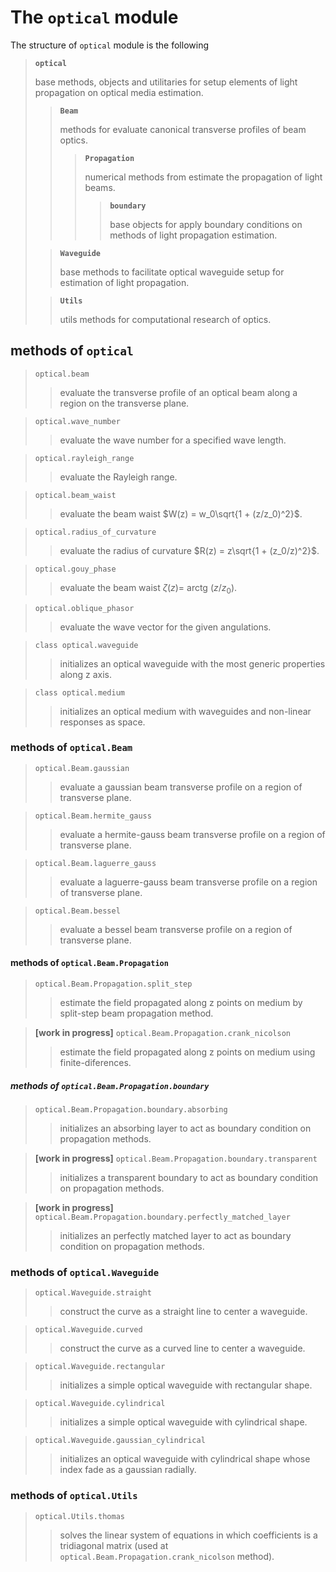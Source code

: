 # The `optical` module

The structure of `optical` module is the following

> **`optical`**
>
> base methods, objects and utilitaries for setup elements of light propagation on optical media estimation.
>
> > **`Beam`**
> >
> > methods for evaluate canonical transverse profiles of beam optics.
> >
> > > **`Propagation`**
> > >
> > > numerical methods from estimate the propagation of light beams.
> > > 
> > > > **`boundary`**
> > > >
> > > > base objects for apply boundary conditions on methods of light propagation estimation.
> > > 
> 
> > **`Waveguide`**
> >
> > base methods to facilitate optical waveguide setup for estimation of light propagation.
>
> > **`Utils`**
> >
> > utils methods for computational research of optics.
>

## methods of `optical`

> `optical.beam`
> > evaluate the transverse profile of an optical beam along a region on the transverse plane.

> `optical.wave_number`
> > evaluate the wave number for a specified wave length.

> `optical.rayleigh_range`
> > evaluate the Rayleigh range.

> `optical.beam_waist`
> > evaluate the beam waist $W(z) = w_0\sqrt{1 + (z/z_0)^2}$.

> `optical.radius_of_curvature`
> > evaluate the radius of curvature $R(z) = z\sqrt{1 + (z_0/z)^2}$.

> `optical.gouy_phase`
> > evaluate the beam waist $\zeta(z) =$ arctg $(z/z_0)$.

> `optical.oblique_phasor`
> > evaluate the wave vector for the given angulations.

> `class optical.waveguide`
> > initializes an optical waveguide with the most generic properties along z axis.

> `class optical.medium`
> > initializes an optical medium with waveguides and non-linear responses as space.

### methods of `optical.Beam`

> `optical.Beam.gaussian`
> > evaluate a gaussian beam transverse profile on a region of transverse plane.

> `optical.Beam.hermite_gauss`
> > evaluate a hermite-gauss beam transverse profile on a region of transverse plane.

> `optical.Beam.laguerre_gauss`
> > evaluate a laguerre-gauss beam transverse profile on a region of transverse plane.

> `optical.Beam.bessel`
> > evaluate a bessel beam transverse profile on a region of transverse plane.

#### methods of `optical.Beam.Propagation`

> `optical.Beam.Propagation.split_step`
> > estimate the field propagated along z points on medium by split-step beam propagation method.

> **[work in progress]** `optical.Beam.Propagation.crank_nicolson`
> > estimate the field propagated along z points on medium using finite-diferences.

##### methods of `optical.Beam.Propagation.boundary`

> `optical.Beam.Propagation.boundary.absorbing`
> > initializes an absorbing layer to act as boundary condition on propagation methods.

> **[work in progress]**  `optical.Beam.Propagation.boundary.transparent`
> > initializes a transparent boundary to act as boundary condition on propagation methods.

> **[work in progress]** `optical.Beam.Propagation.boundary.perfectly_matched_layer`
> > initializes an perfectly matched layer to act as boundary condition on propagation methods.

### methods of `optical.Waveguide`

> `optical.Waveguide.straight`
> > construct the curve as a straight line to center a waveguide.

> `optical.Waveguide.curved`
> > construct the curve as a curved line to center a waveguide.

> `optical.Waveguide.rectangular`
> > initializes a simple optical waveguide with rectangular shape.

> `optical.Waveguide.cylindrical`
> > initializes a simple optical waveguide with cylindrical shape.

> `optical.Waveguide.gaussian_cylindrical`
> > initializes an optical waveguide with cylindrical shape whose index fade as a gaussian radially.

### methods of `optical.Utils`

> `optical.Utils.thomas`
> > solves the linear system of equations in which coefficients is a tridiagonal matrix (used at `optical.Beam.Propagation.crank_nicolson` method).
